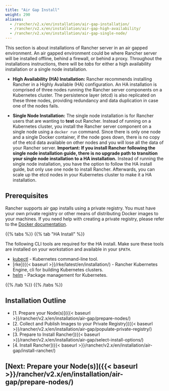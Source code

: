 ```yaml
---
title: "Air Gap Install"
weight: 290
aliases:
  - /rancher/v2.x/en/installation/air-gap-installation/
  - /rancher/v2.x/en/installation/air-gap-high-availability/
  - /rancher/v2.x/en/installation/air-gap-single-node/
---
```


This section is about installations of Rancher server in an air gapped environment. An air gapped environment could be where Rancher server will be installed offline, behind a firewall, or behind a proxy. Throughout the installations instructions, there will be _tabs_ for either a high availability installation or a single node installation.

* **High Availability (HA) Installation:** Rancher recommends installing Rancher in a Highly Available (HA) configuration. An HA installation is comprised of three nodes running the Rancher server components on a Kubernetes cluster. The persistence layer (etcd) is also replicated on these three nodes, providing redundancy and data duplication in case one of the nodes fails.

* **Single Node Installation:** The single node installation is for Rancher users that are wanting to **test** out Rancher. Instead of running on a Kubernetes cluster, you install the Rancher server component on a single node using a `docker run` command. Since there is only one node and a single Docker container, if the node goes down, there is no copy of the etcd data available on other nodes and you will lose all the data of your Rancher server. **Important: If you install Rancher following the single node installation guide, there is no upgrade path to transition your single node installation to a HA installation.** Instead of running the single node installation, you have the option to follow the HA install guide, but only use one node to install Rancher. Afterwards, you can scale up the etcd nodes in your Kubernetes cluster to make it a HA installation.

## Prerequisites

Rancher supports air gap installs using a private registry. You must have your own private registry or other means of distributing Docker images to your machines. If you need help with creating a private registry, please refer to the [Docker documentation](https://docs.docker.com/registry/).

{{% tabs %}}
{{% tab "HA Install" %}}

The following CLI tools are required for the HA install. Make sure these tools are installed on your workstation and available in your `$PATH`.

* [kubectl](https://kubernetes.io/docs/tasks/tools/install-kubectl/#install-kubectl) - Kubernetes command-line tool.
* [rke]({{< baseurl >}}/rke/latest/en/installation/) - Rancher Kubernetes Engine, cli for building Kubernetes clusters.
* [helm](https://docs.helm.sh/using_helm/#installing-helm) - Package management for Kubernetes.

{{% /tab %}}
{{% /tabs %}}

## Installation Outline

- [1. Prepare your Node(s)]({{< baseurl >}}/rancher/v2.x/en/installation/air-gap/prepare-nodes/)
- [2. Collect and Publish Images to your Private Registry]({{< baseurl >}}/rancher/v2.x/en/installation/air-gap/populate-private-registry/)
- [3. Prepare to Install Rancher]({{< baseurl >}}/rancher/v2.x/en/installation/air-gap/select-install-options/)
- [4. Install Rancher]({{< baseurl >}}/rancher/v2.x/en/installation/air-gap/install-rancher/)


## [Next: Prepare your Node(s)]({{< baseurl >}}/rancher/v2.x/en/installation/air-gap/prepare-nodes/)
